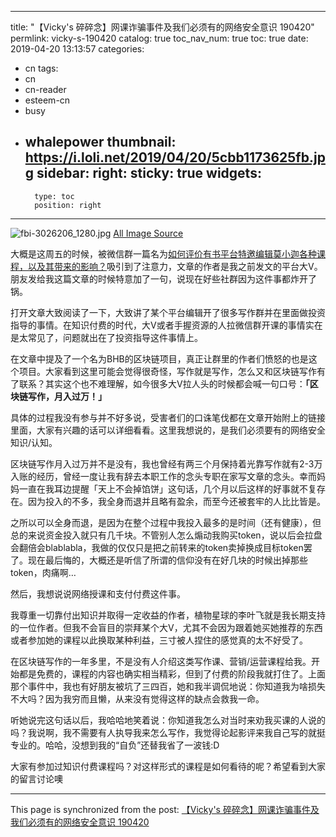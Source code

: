 
---
title: "【Vicky's 碎碎念】网课诈骗事件及我们必须有的网络安全意识 190420"
permlink: vicky-s-190420
catalog: true
toc_nav_num: true
toc: true
date: 2019-04-20 13:13:57
categories:
- cn
tags:
- cn
- cn-reader
- esteem-cn
- busy
- whalepower
thumbnail: https://i.loli.net/2019/04/20/5cbb1173625fb.jpg
sidebar:
    right:
        sticky: true
widgets:
    -
        type: toc
        position: right
---


![fbi-3026206_1280.jpg](https://i.loli.net/2019/04/20/5cbb1173625fb.jpg)
[All Image Source](https://pixabay.com/photos/fbi-police-force-surveillance-3026206/)

大概是这周五的时候，被微信群一篇名为[如何评价有书平台特邀编辑莫小迦各种课程，以及其带来的影响？](https://www.zhihu.com/question/320709248/answer/655859049)吸引到了注意力，文章的作者是我之前发文的平台大V。朋友发给我这篇文章的时候特意加了一句，说现在好些社群因为这件事都炸开了锅。

打开文章大致阅读了一下，大致讲了某个平台编辑开了很多写作群并在里面做投资指导的事情。在知识付费的时代，大V或者手握资源的人拉微信群开课的事情实在是太常见了，问题就出在了投资指导这件事情上。

在文章中提及了一个名为BHB的区块链项目，真正让群里的作者们愤怒的也是这个项目。大家看到这里可能会觉得很奇怪，写作就是写作，怎么又和区块链写作有了联系？其实这个也不难理解，如今很多大V拉人头的时候都会喊一句口号：**「区块链写作，月入过万！」**

具体的过程我没有参与并不好多说，受害者们的口诛笔伐都在文章开始附上的链接里面，大家有兴趣的话可以详细看看。这里我想说的，是我们必须要有的网络安全知识/认知。

区块链写作月入过万并不是没有，我也曾经有两三个月保持着光靠写作就有2-3万入账的经历，曾经一度让我有辞去本职工作的念头专职在家写文章的念头。幸而妈妈一直在我耳边提醒「天上不会掉馅饼」这句话，几个月以后这样的好事就不复存在。因为投入的不多，我全身而退并且略有盈余，而至今还被套牢的人比比皆是。

之所以可以全身而退，是因为在整个过程中我投入最多的是时间（还有健康），但总的来说资金投入就只有几千块。不管别人怎么煽动我购买token，说以后会拉盘会翻倍会blablabla，我做的仅仅只是把之前转来的token卖掉换成目标token罢了。现在最后悔的，大概还是听信了所谓的信仰没有在好几块的时候出掉那些token，肉痛啊…

然后，我想说说网络授课和支付付费这件事。

我尊重一切靠付出知识并取得一定收益的作者，植物星球的李叶飞就是我长期支持的一位作者。但我不会盲目的崇拜某个大V，尤其不会因为跟着她买她推荐的东西或者参加她的课程以此换取某种利益，三寸被人捏住的感觉真的太不好受了。

在区块链写作的一年多里，不是没有人介绍这类写作课、营销/运营课程给我。开始都是免费的，课程的内容也确实相当精彩，但到了付费的阶段我就打住了。上面那个事件中，我也有好朋友被坑了三四百，她和我半调侃地说：你知道我为啥损失不大吗？因为我穷而且懒，从来没有觉得这样的缺点会救我一命。

听她说完这句话以后，我哈哈地笑着说：你知道我怎么对当时来劝我买课的人说的吗？我说啊，我不需要有人执导我来怎么写作，我觉得论起影评来我自己写的就挺专业的。哈哈，没想到我的“自负”还替我省了一波钱:D

大家有参加过知识付费课程吗？对这样形式的课程是如何看待的呢？希望看到大家的留言讨论噢

- - -

This page is synchronized from the post: [【Vicky's 碎碎念】网课诈骗事件及我们必须有的网络安全意识 190420](https://steemit.com/@nostalgic1212/vicky-s-190420)
